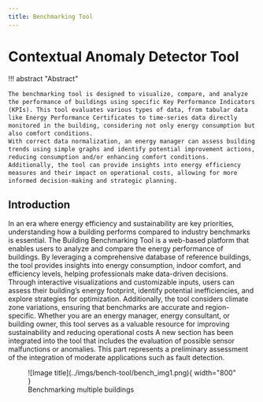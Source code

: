 ```yaml
---
title: Benchmarking Tool 
---
```


# Contextual Anomaly Detector Tool

!!! abstract "Abstract"

    The benchmarking tool is designed to visualize, compare, and analyze the performance of buildings using specific Key Performance Indicators (KPIs). This tool evaluates various types of data, from tabular data like Energy Performance Certificates to time-series data directly monitored in the building, considering not only energy consumption but also comfort conditions.
    With correct data normalization, an energy manager can assess building trends using simple graphs and identify potential improvement actions, reducing consumption and/or enhancing comfort conditions. Additionally, the tool can provide insights into energy efficiency measures and their impact on operational costs, allowing for more informed decision-making and strategic planning. 

## Introduction

In an era where energy efficiency and sustainability are key priorities, understanding how a building performs compared to industry benchmarks is essential. The Building Benchmarking Tool is a web-based platform that enables users to analyze and compare the energy performance of buildings.
By leveraging a comprehensive database of reference buildings, the tool provides insights into energy consumption, indoor comfort, and efficiency levels, helping professionals make data-driven decisions. Through interactive visualizations and customizable inputs, users can assess their building’s energy footprint, identify potential inefficiencies, and explore strategies for optimization. Additionally, the tool considers climate zone variations, ensuring that benchmarks are accurate and region-specific.
Whether you are an energy manager,  energy consultant, or building owner, this tool serves as a valuable resource for improving sustainability and reducing operational costs
A new section has been integrated into the tool that includes the evaluation of possible sensor malfunctions or anomalies. This part represents a preliminary assessment of the integration of moderate applications such as fault detection.

<figure markdown="span">
  ![Image title](../imgs/bench-tool/bench_img1.png){ width="800" }
  <figcaption>Benchmarking multiple buildings</figcaption>
</figure>

